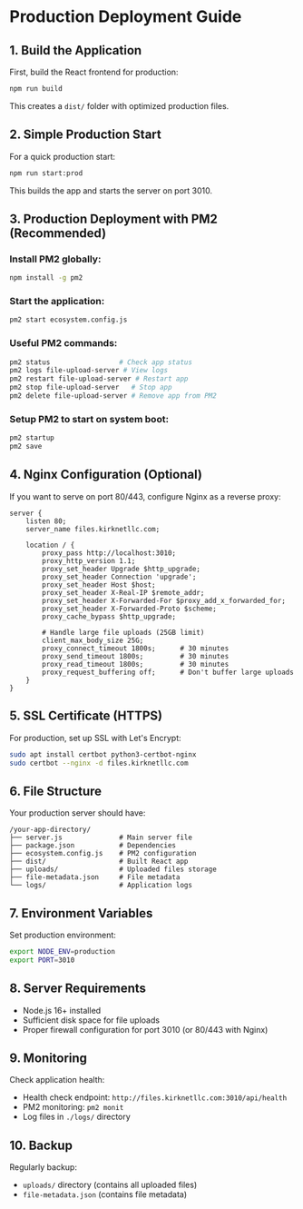 # Production Deployment Guide

## 1. Build the Application

First, build the React frontend for production:

```bash
npm run build
```

This creates a `dist/` folder with optimized production files.

## 2. Simple Production Start

For a quick production start:

```bash
npm run start:prod
```

This builds the app and starts the server on port 3010.

## 3. Production Deployment with PM2 (Recommended)

### Install PM2 globally:
```bash
npm install -g pm2
```

### Start the application:
```bash
pm2 start ecosystem.config.js
```

### Useful PM2 commands:
```bash
pm2 status                 # Check app status
pm2 logs file-upload-server # View logs
pm2 restart file-upload-server # Restart app
pm2 stop file-upload-server   # Stop app
pm2 delete file-upload-server # Remove app from PM2
```

### Setup PM2 to start on system boot:
```bash
pm2 startup
pm2 save
```

## 4. Nginx Configuration (Optional)

If you want to serve on port 80/443, configure Nginx as a reverse proxy:

```nginx
server {
    listen 80;
    server_name files.kirknetllc.com;
    
    location / {
        proxy_pass http://localhost:3010;
        proxy_http_version 1.1;
        proxy_set_header Upgrade $http_upgrade;
        proxy_set_header Connection 'upgrade';
        proxy_set_header Host $host;
        proxy_set_header X-Real-IP $remote_addr;
        proxy_set_header X-Forwarded-For $proxy_add_x_forwarded_for;
        proxy_set_header X-Forwarded-Proto $scheme;
        proxy_cache_bypass $http_upgrade;
        
        # Handle large file uploads (25GB limit)
        client_max_body_size 25G;
        proxy_connect_timeout 1800s;      # 30 minutes
        proxy_send_timeout 1800s;         # 30 minutes
        proxy_read_timeout 1800s;         # 30 minutes
        proxy_request_buffering off;      # Don't buffer large uploads
    }
}
```

## 5. SSL Certificate (HTTPS)

For production, set up SSL with Let's Encrypt:

```bash
sudo apt install certbot python3-certbot-nginx
sudo certbot --nginx -d files.kirknetllc.com
```

## 6. File Structure

Your production server should have:
```
/your-app-directory/
├── server.js              # Main server file
├── package.json           # Dependencies
├── ecosystem.config.js    # PM2 configuration
├── dist/                  # Built React app
├── uploads/               # Uploaded files storage
├── file-metadata.json     # File metadata
└── logs/                  # Application logs
```

## 7. Environment Variables

Set production environment:
```bash
export NODE_ENV=production
export PORT=3010
```

## 8. Server Requirements

- Node.js 16+ installed
- Sufficient disk space for file uploads
- Proper firewall configuration for port 3010 (or 80/443 with Nginx)

## 9. Monitoring

Check application health:
- Health check endpoint: `http://files.kirknetllc.com:3010/api/health`
- PM2 monitoring: `pm2 monit`
- Log files in `./logs/` directory

## 10. Backup

Regularly backup:
- `uploads/` directory (contains all uploaded files)
- `file-metadata.json` (contains file metadata)